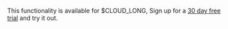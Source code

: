 
This functionality is available for $CLOUD_LONG, Sign up for a [30 day free trial][sign-up] and try it out. 

[sign-up]: https://console.cloud.timescale.com/signup

